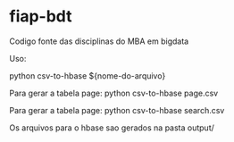 fiap-bdt
========

Codigo fonte das disciplinas do MBA em bigdata

Uso:

python csv-to-hbase ${nome-do-arquivo}

Para gerar a tabela page:
python csv-to-hbase page.csv

Para gerar a tabela page:
python csv-to-hbase search.csv

Os arquivos para o hbase sao gerados na pasta output/